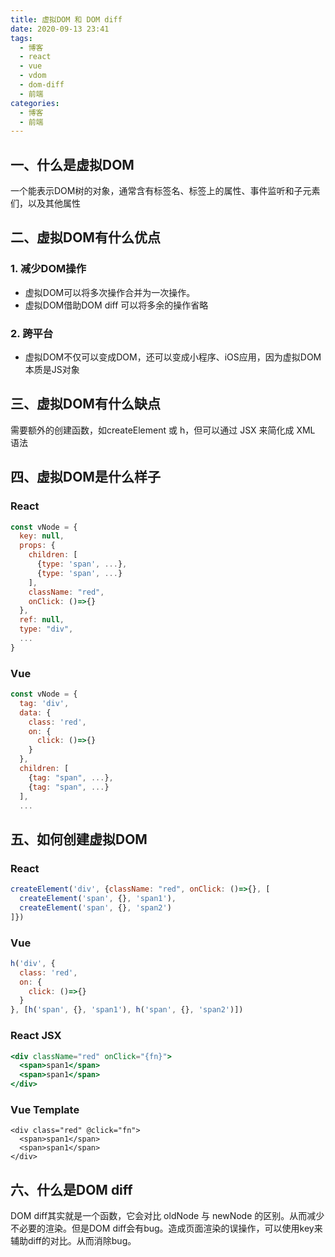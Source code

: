```yaml
---
title: 虚拟DOM 和 DOM diff
date: 2020-09-13 23:41
tags:
  - 博客
  - react
  - vue
  - vdom
  - dom-diff
  - 前端
categories:
  - 博客
  - 前端
---
```


## 一、什么是虚拟DOM

一个能表示DOM树的对象，通常含有标签名、标签上的属性、事件监听和子元素们，以及其他属性

## 二、虚拟DOM有什么优点

### 1. 减少DOM操作

- 虚拟DOM可以将多次操作合并为一次操作。
- 虚拟DOM借助DOM diff 可以将多余的操作省略

### 2. 跨平台
- 虚拟DOM不仅可以变成DOM，还可以变成小程序、iOS应用，因为虚拟DOM本质是JS对象

## 三、虚拟DOM有什么缺点

需要额外的创建函数，如createElement 或 h，但可以通过 JSX 来简化成 XML 语法

## 四、虚拟DOM是什么样子

### React

```js
const vNode = {
  key: null,
  props: {
    children: [
      {type: 'span', ...},
      {type: 'span', ...}
    ],
    className: "red",
    onClick: ()=>{}
  },
  ref: null,
  type: "div",
  ...
}
```

### Vue

```js
const vNode = {
  tag: 'div',
  data: {
    class: 'red',
    on: {
      click: ()=>{}
    }
  },
  children: [
    {tag: "span", ...},
    {tag: "span", ...}
  ],
  ... 
```

## 五、如何创建虚拟DOM

### React

```js
createElement('div', {className: "red", onClick: ()=>{}, [
  createElement('span', {}, 'span1'),
  createElement('span', {}, 'span2')
]})
```

### Vue

```js
h('div', {
  class: 'red',
  on: {
    click: ()=>{}
  }
}, [h('span', {}, 'span1'), h('span', {}, 'span2')])
```

### React JSX

```jsx
<div className="red" onClick="{fn}">
  <span>span1</span>
  <span>span1</span>
</div>
```

### Vue Template

```vue
<div class="red" @click="fn">
  <span>span1</span>
  <span>span1</span>
</div>
```

## 六、什么是DOM diff

DOM diff其实就是一个函数，它会对比 oldNode 与 newNode 的区别。从而减少不必要的渲染。但是DOM diff会有bug。造成页面渲染的误操作，可以使用key来辅助diff的对比。从而消除bug。
